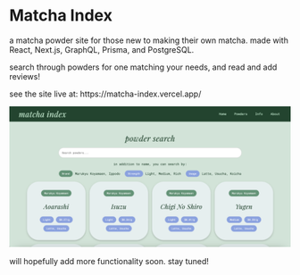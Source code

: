 # Matcha Index
<p>a matcha powder site for those new to making their own matcha. made with React, Next.js, GraphQL, Prisma, and PostgreSQL.</p>
<p>search through powders for one matching your needs, and read and add reviews!</p>
<p>see the site live at: https://matcha-index.vercel.app/</p>

![matcha index](/public/index/matchaindexss.png?raw=true "matcha index")

<p>will hopefully add more functionality soon. stay tuned! </p>

